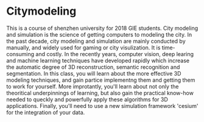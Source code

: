 # Citymodeling
This is a course of shenzhen university for 2018 GIE students. 
City modeling and simulation is the science of getting computers to modeling the city. In the past decade, city modeling and simulation are mainly conducted by manually, and widely used for gaming or city visulization. It is time-consuming and costly. In the recently years, computer vision, deep learing and machine learning techniques have developed rapidly which increase the automatic degree of 3D reconstruction, semantic recognition and segmentation. In this class, you will learn about the more effective 3D modeling techniques, and gain partice implementng them and getting them to work for yourself. More improtantly, you'll learn about not only the theoritical underpinnings of learning, but also gain the practical know-how needed to queckly and powerfully apply these algorithms for 3D applications. Finally, you'll need to use a new simulation framework 'cesium' for the integration of your data.
